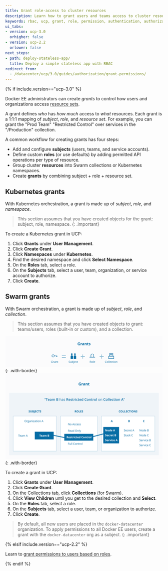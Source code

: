 ```yaml
---
title: Grant role-access to cluster resources
description: Learn how to grant users and teams access to cluster resources with role-based access control.
keywords: rbac, ucp, grant, role, permission, authentication, authorization, namespace, Kubernetes
ui_tabs:
- version: ucp-3.0
  orhigher: false
- version: ucp-2.2
  orlower: false
next_steps:
- path: deploy-stateless-app/
  title: Deploy a simple stateless app with RBAC
redirect_from:
  - /datacenter/ucp/3.0/guides/authorization/grant-permissions/
---
```

{% if include.version=="ucp-3.0" %}

Docker EE administrators can create _grants_ to control how users and
organizations access [resource sets](group-resources.md).

A grant defines _who_ has _how much_ access to _what_ resources. Each grant is a
1:1:1 mapping of _subject_, _role_, and _resource set_. For example, you can
grant the "Prod Team" "Restricted Control" over services in the "/Production"
collection. 

A common workflow for creating grants has four steps:

- Add and configure **subjects** (users, teams, and service accounts).
- Define custom **roles** (or use defaults) by adding permitted API operations
  per type of resource.
- Group cluster **resources** into Swarm collections or Kubernetes namespaces.
- Create **grants** by combining subject + role + resource set.

## Kubernetes grants

With Kubernetes orchestration, a grant is made up of *subject*, *role*, and
*namespace*.

> This section assumes that you have created objects for the grant: subject, role,
> namespace.
{: .important}

To create a Kubernetes grant in UCP:

1. Click **Grants** under **User Management**.
2. Click **Create Grant**.
3. Click **Namespaces** under **Kubernetes**.
4. Find the desired namespace and click **Select Namespace**.
5. On the **Roles** tab, select a role.
6. On the **Subjects** tab, select a user, team, organization, or service
   account to authorize.
7. Click **Create**.

## Swarm grants

With Swarm orchestration, a grant is made up of *subject*, *role*, and
*collection*.

> This section assumes that you have created objects to grant: teams/users,
> roles (built-in or custom), and a collection.

![](../images/ucp-grant-model-0.svg){: .with-border}
![](../images/ucp-grant-model.svg){: .with-border}

To create a grant in UCP:

1. Click **Grants** under **User Management**.
2. Click **Create Grant**.
3. On the Collections tab, click **Collections** (for Swarm).
4. Click **View Children** until you get to the desired collection and **Select**.
5. On the **Roles** tab, select a role.
6. On the **Subjects** tab, select a user, team, or organization to authorize.
7. Click **Create**.

> By default, all new users are placed in the `docker-datacenter` organization.
> To apply permissions to all Docker EE users, create a grant with the
> `docker-datacenter` org as a subject.
{: .important}

{% elsif include.version=="ucp-2.2" %}

Learn to [grant permissions to users based on roles](/datacenter/ucp/2.2/guides/access-control/grant-permissions.md).

{% endif %}
